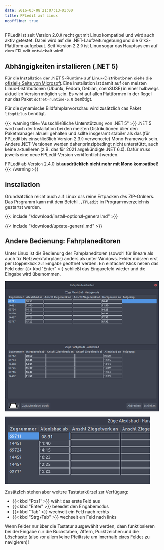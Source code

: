```yaml
---
date: 2016-03-08T21:07:13+01:00
title: FPLedit auf Linux
nooffline: true
---
```


FPLedit ist seit Version 2.0.0 recht gut mit Linux kompatibel und wird auch aktiv getestet. Dabei wird auf die .NET-Laufzeitumgebung und die Gtk3-Plattform aufgebaut. Seit Version 2.2.0 ist Linux sogar das Hauptsystem auf dem FPLedit entwickelt wird!

## Abhängigkeiten installieren (.NET 5)
Für die Installation der .NET 5-Runtime auf Linux-Distributionen siehe die [ofizielle Seite von Microsoft](https://docs.microsoft.com/en-us/dotnet/core/install/linux). Eine Installation ist damit auf den meisten Linux-Distributionen (Ubuntu, Fedora, Debian, openSUSE) in einer halbwegs aktuellen Version möglich sein. Es wird auf allen Plattformen in der Regel nur das Paket `dotnet-runtime-5.0` benötigt.

Für die dynamische Bildfahrplanvorschau wird zusätzlich das Paket `libgdiplus` benötigt.

{{< warning title="Ausschließliche Unterstützung von .NET 5" >}}
.NET 5 wird nach der Installation bei den meisten Distributionen über den Paketmanager aktuell gehalten und sollte insgesamt stabiler als das (für FPLedit bis einschließlich Version 2.3.0 verwendete) Mono-Framework sein. Andere .NET-Versionen werden daher prinzipbedingt nicht unterstützt, auch keine aktuelleren (z.B. das für 2021 angekündigte .NET 6.0). Dafür muss jeweils eine neue FPLedit-Version veröffentlicht werden.

FPLedit ab Version 2.4.0 ist **ausdrücklich nicht mehr mit Mono kompatibel**!
{{< /warning >}}

## Installation
Grundsätzlich reicht auch auf Linux das reine Entpacken des ZIP-Ordners. Das Programm kann mit dem Befehl `./FPLedit` im Programmverzeichnis gestartet werden.

{{< include "/download/install-optional-general.md" >}}

{{< include "/download/update-general.md" >}}

## Andere Bedienung: Fahrplaneditoren
Unter Linux ist die Bedienung der Fahrplaneditoren (sowohl für lineare als auch für Netzwerkfahrpläne) anders als unter Windows. Felder müssen erst per Doppelklick zur Eingabe geöffnet werden. Ein einfacher Klick neben das Feld oder {{< kbd "Enter" >}} schließt das Eingabefeld wieder und die Eingabe wird übernommen.

![Editorfenster (hier lineare Strecke) unter Linux](editor-linux.png)

![Eingabemodus des Editors unter Linux](editor-eingabe.png)

Zusätzlich stehen aber weitere Tastaturkürzel zur Verfügung:

* {{< kbd "Pos1" >}} wählt das erste Feld aus
* {{< kbd "Enter" >}} beendet den Eingabemodus
* {{< kbd "Tab" >}} wechselt ein Feld nach rechts
* {{< kbd "Strg+Tab" >}} wechselt ein Feld nach links

Wenn Felder nur über die Tastatur ausgewählt werden, dann funktionieren bei der Eingabe nur die Buchstaben, Ziffern, Punktzeichen und die Löschtaste (also vor allem keine Pfeiltaste um innerhalb eines Feldes zu navigieren)!
